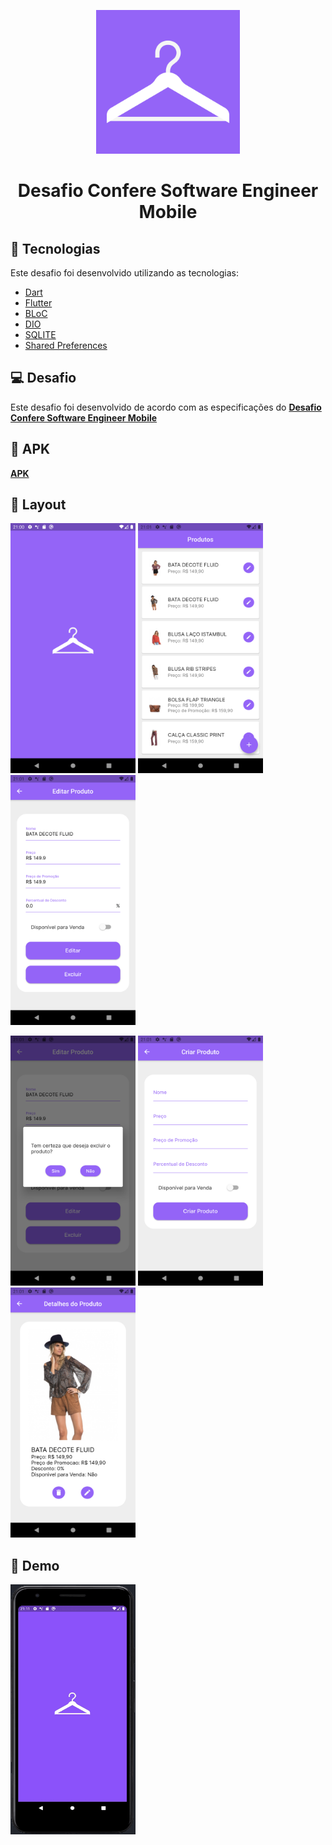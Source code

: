 <p align="center">
  <img alt="Logo Desafio" title="ConfereDesafio" src="assets/logo.png" width="230px" />
</p>

<h1 align="center">
  Desafio Confere Software Engineer Mobile
</h1>

## 🧪 Tecnologias

Este desafio foi desenvolvido utilizando as tecnologias:

- [Dart](https://dart.dev)
- [Flutter](https://flutter.dev)
- [BLoC](https://pub.dev/packages/flutter_bloc)
- [DIO](https://pub.dev/packages/dio)
- [SQLITE](https://pub.dev/packages/sqflite)
- [Shared Preferences](https://pub.dev/packages/shared_preferences)

## 💻 Desafio

Este desafio foi desenvolvido de acordo com as especificações do **[Desafio Confere Software Engineer Mobile](https://github.com/confere/vagas/tree/master/desafios/software-engineer-mobile)**

## 📱 APK

**[APK](https://drive.google.com/file/d/1QcfDiRABjri-Oy-ezkoGKq-nxdPCTz2M/view?usp=sharing)**

## 🎨 Layout

<p>
  <img src="prints/splash.png" width="200" height="400"/> <img src="prints/products.png" width="200" height="400"/> <img src="prints/edit.png" width="200" height="400"/> 
</p>
<p>
  <img src="prints/dialog.png" width="200" height="400"/> <img src="prints/create.png" width="200" height="400"/> <img src="prints/details.png" width="200" height="400"/>
</p>

## 🎥 Demo

<img src="/demo/demo.gif" width="200" height="400"/>

